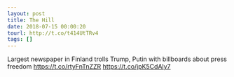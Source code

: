 ```yaml
---
layout: post
title: The Hill
date: 2018-07-15 00:00:20
tourl: http://t.co/t414UtTRv4
tags: []
---
```

Largest newspaper in Finland trolls Trump, Putin with billboards about press freedom https://t.co/rtyFnTnZZR https://t.co/jpK5CdAly7